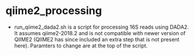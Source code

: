 # qiime2_processing

- run_qiime2_dada2.sh is a script for processing 16S reads using DADA2. It assumes qiime2-2018.2 and is not compatible with newer version of QIIME2 (QIIME2 has since included an extra step that is not present here). Paramters to change are at the top of the script.
